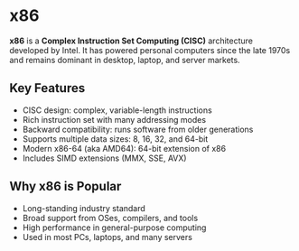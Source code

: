 # x86

**x86** is a **Complex Instruction Set Computing (CISC)** architecture developed by Intel. It has powered personal computers since the late 1970s and remains dominant in desktop, laptop, and server markets.

## Key Features

- CISC design: complex, variable-length instructions
- Rich instruction set with many addressing modes
- Backward compatibility: runs software from older generations
- Supports multiple data sizes: 8, 16, 32, and 64-bit
- Modern x86-64 (aka AMD64): 64-bit extension of x86
- Includes SIMD extensions (MMX, SSE, AVX)

## Why x86 is Popular

- Long-standing industry standard
- Broad support from OSes, compilers, and tools
- High performance in general-purpose computing
- Used in most PCs, laptops, and many servers

